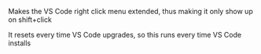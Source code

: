 Makes the VS Code right click menu extended, thus making it only show up on shift+click

It resets every time VS Code upgrades, so this runs every time VS Code installs